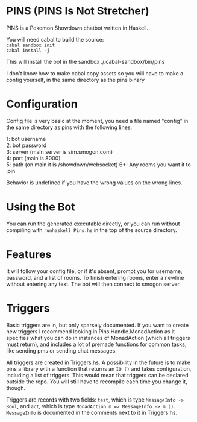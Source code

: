PINS (PINS Is Not Stretcher)
=======

PINS is a Pokemon Showdown chatbot written in Haskell.

You will need cabal to build the source:<br />
`cabal sandbox init`<br />
`cabal install -j`

This will install the bot in the sandbox ./.cabal-sandbox/bin/pins

I don't know how to make cabal copy assets so you will have to make a config yourself, in the same directory as the pins binary


Configuration
=======

Config file is very basic at the moment, you need a file named "config" in the same directory as pins with the following lines:

1: bot username<br />
2: bot password<br />
3: server (main server is sim.smogon.com)<br />
4: port (main is 8000)<br />
5: path (on main it is /showdown/websocket)
6+: Any rooms you want it to join

Behavior is undefined if you have the wrong values on the wrong lines.


Using the Bot
=======
You can run the generated executable directly, or you can run without compiling with `runhaskell Pins.hs` in the top of the source directory.


Features
=======
It will follow your config file, or if it's absent, prompt you for username, password, and a list of rooms. To finish entering rooms, enter a newline without entering any text. The bot will then connect to smogon server.

Triggers
=======
Basic triggers are in, but only sparsely documented. If you want to create new triggers I recommend looking in Pins.Handle.MonadAction as it specifies what you can do in instances of MonadAction (which all triggers must return), and includes a lot of premade functions for common tasks, like sending pms or sending chat messages.

All triggers are created in Triggers.hs. A possibility in the future is to make pins a library with a function that returns an `IO ()` and takes configuration, including a list of triggers. This would mean that triggers can be declared outside the repo. You will still have to recompile each time you change it, though.

Triggers are records with two fields: `test`, which is type `MessageInfo -> Bool`, and `act`, which is type `MonadAction m => MessageInfo -> m ()`. `MessageInfo` is documented in the comments next to it in Triggers.hs.